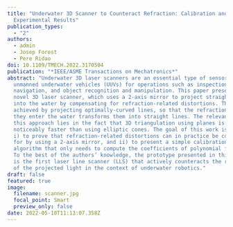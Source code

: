 ```yaml
---
title: "Underwater 3D Scanner to Counteract Refraction: Calibration and
  Experimental Results"
publication_types:
  - "2"
authors:
  - admin
  - Josep Forest
  - Pere Ridao
doi: 10.1109/TMECH.2022.3170504
publication: "*IEEE/ASME Transactions on Mechatronics*"
abstract: "Underwater 3D laser scanners are an essential type of sensor used by
  unmanned underwater vehicles (UUVs) for operations such as inspection,
  navigation, and object recognition and manipulation. This paper presents a
  novel 3D laser scanner, which uses a 2-axis mirror to project straight lines
  into the water by compensating for refraction-related distortions. This is
  achieved by projecting optimally-curved lines, so that the refraction when
  they enter the water transforms them into straight lines. The relevance of
  this approach lies in the fact that 3D triangulation using planes is
  noticeably faster than using elliptic cones. The goal of this work is twofold:
  i) to prove that refraction-related distortions can in practice be compensated
  for by using a 2-axis mirror, and ii) to present a simple calibration
  algorithm that only needs to compute the coefficients of polynomial functions.
  To the best of the authors’ knowledge, the prototype presented in this paper
  is the first laser line scanner (LLS) that actively counteracts the refraction
  of the projected light in the context of underwater robotics."
draft: false
featured: true
image:
  filename: scanner.jpg
  focal_point: Smart
  preview_only: false
date: 2022-05-10T11:13:07.358Z
---
```

